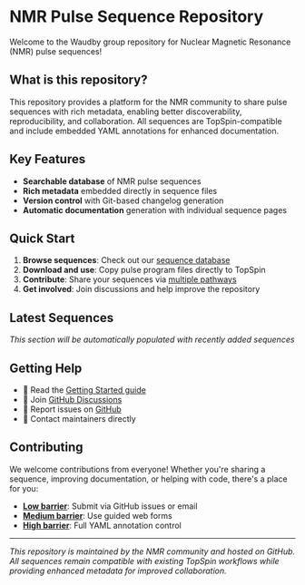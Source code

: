 # NMR Pulse Sequence Repository

Welcome to the Waudby group repository for Nuclear Magnetic Resonance (NMR) pulse sequences!

## What is this repository?

This repository provides a platform for the NMR community to share pulse sequences with rich metadata, enabling better discoverability, reproducibility, and collaboration. All sequences are TopSpin-compatible and include embedded YAML annotations for enhanced documentation.

## Key Features

- **Searchable database** of NMR pulse sequences
- **Rich metadata** embedded directly in sequence files
- **Version control** with Git-based changelog generation
- **Automatic documentation** generation with individual sequence pages

## Quick Start

1. **Browse sequences**: Check out our [sequence database](sequences/index.md)
2. **Download and use**: Copy pulse program files directly to TopSpin
3. **Contribute**: Share your sequences via [multiple pathways](contributing/index.md)
4. **Get involved**: Join discussions and help improve the repository

## Latest Sequences

*This section will be automatically populated with recently added sequences*

## Getting Help

- 📖 Read the [Getting Started guide](getting-started/quickstart.md)
- 💬 Join [GitHub Discussions](https://github.com/waudbygroup/pulseprograms/discussions)
- 🐛 Report issues on [GitHub](https://github.com/waudbygroup/pulseprograms/issues)
- 📧 Contact maintainers directly

## Contributing

We welcome contributions from everyone! Whether you're sharing a sequence, improving documentation, or helping with code, there's a place for you:

- **[Low barrier](contributing/low-barrier.md)**: Submit via GitHub issues or email
- **[Medium barrier](contributing/medium-barrier.md)**: Use guided web forms
- **[High barrier](contributing/high-barrier.md)**: Full YAML annotation control

---

*This repository is maintained by the NMR community and hosted on GitHub. All sequences remain compatible with existing TopSpin workflows while providing enhanced metadata for improved collaboration.*